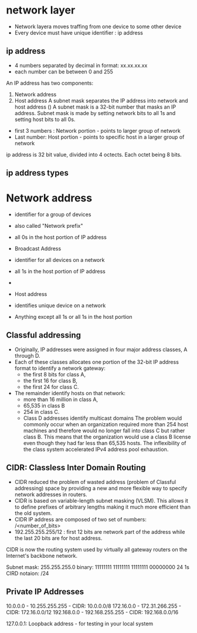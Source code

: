 # network layer
- Network layera moves traffing from one device to some other device
- Every device must have unique identifier : ip address

## ip address
- 4 numbers separated by decimal in format: xx.xx.xx.xx
- each number can be between 0 and 255

An IP address has two components:
1. Network address
2. Host address
A subnet mask separates the IP address into network and host address (<network><host>)
A subnet mask is a 32-bit number that masks an IP address.
Subnet mask is made by setting network bits to all 1s and setting host bits to all 0s.

- first 3 numbers : Network portion - points to larger group of network
- Last number: Host portion - points to specific host in a larger group of network

ip address is 32 bit value, divided into 4 octects. Each octet being 8 bits.

## ip address types
# Network address
- identifier for a group of devices
- also called "Network prefix"
- all 0s in the host portion of IP address

- Broadcast Address
- identifier for all devices on a network
- all 1s in the host portion of IP address
-

- Host address
- identifies unique device on a network
- Anything except all 1s or all 1s in the host portion

## Classful addressing
- Originally, IP addresses were assigned in four major address classes, A through D.
- Each of these classes allocates one portion of the 32-bit IP address format to identify a network gateway:
  - the first 8 bits for class A,
  - the first 16 for class B,
  - the first 24 for class C.
- The remainder identify hosts on that network:
  - more than 16 million in class A,
  - 65,535 in class B
  - 254 in class C.
  - Class D addresses identify multicast domains
The problem would commonly occur when an organization required more than 254 host machines and therefore would no longer fall into class C but rather class B.
This means that the organization would use a class B license even though they had far less than 65,535 hosts. The inflexibility of the class system accelerated IPv4 address pool exhaustion.

## CIDR: Classless Inter Domain Routing
- CIDR reduced the problem of wasted address (problem of Classful addressing) space by providing a new and more flexible way to specify network addresses in routers.
- CIDR is based on variable-length subnet masking (VLSM). This allows it to define prefixes of arbitrary lengths making it much more efficient than the old system.
- CIDR IP address are composed of two set of numbers: <network adress>/<number_of_bits>
- 192.255.255.255/12 : first 12 bits are network part of the address while the last 20 bits are for host address.

CIDR is now the routing system used by virtually all gateway routers on the Internet's backbone network.

Subnet mask: 255.255.255.0
binary: 11111111 11111111 11111111 00000000
24 1s
CIRD notaion:  /24

## Private IP Addresses
10.0.0.0 - 10.255.255.255   - CIDR: 10.0.0.0/8
172.16.0.0 - 172.31.266.255 - CIDR: 172.16.0.0/12
192.168.0.0 - 192.168.255.255 - CIDR: 192.168.0.0/16


127.0.0.1: Loopback address - for testing in your local system


